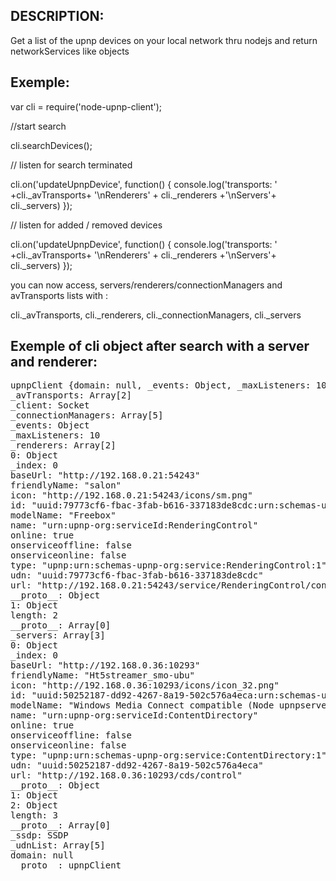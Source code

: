DESCRIPTION:
------------

Get a list of the upnp devices on your local network thru nodejs and return networkServices like objects


Exemple:
--------

var cli = require('node-upnp-client');

//start search

cli.searchDevices();

// listen for search terminated

cli.on('updateUpnpDevice', function() {
	console.log('transports: ' +cli._avTransports+ '\nRenderers' + cli._renderers +'\nServers'+ cli._servers)
});

// listen for added / removed devices

cli.on('updateUpnpDevice', function() {
	console.log('transports: ' +cli._avTransports+ '\nRenderers' + cli._renderers +'\nServers'+ cli._servers)
});


you can now access, servers/renderers/connectionManagers and avTransports lists with :

cli._avTransports, 
cli._renderers, 
cli._connectionManagers, 
cli._servers



Exemple of cli object after search with a server and renderer:
--------------------------------------------------------------
<pre>
upnpClient {domain: null, _events: Object, _maxListeners: 10, _client: Socket, _ssdp: SSDP…}
_avTransports: Array[2]
_client: Socket
_connectionManagers: Array[5]
_events: Object
_maxListeners: 10
_renderers: Array[2]
0: Object
_index: 0
baseUrl: "http://192.168.0.21:54243"
friendlyName: "salon"
icon: "http://192.168.0.21:54243/icons/sm.png"
id: "uuid:79773cf6-fbac-3fab-b616-337183de8cdc:urn:schemas-upnp-org:service:RenderingControl:1urn:upnp-org:serviceId:RenderingControl"
modelName: "Freebox"
name: "urn:upnp-org:serviceId:RenderingControl"
online: true
onserviceoffline: false
onserviceonline: false
type: "upnp:urn:schemas-upnp-org:service:RenderingControl:1"
udn: "uuid:79773cf6-fbac-3fab-b616-337183de8cdc"
url: "http://192.168.0.21:54243/service/RenderingControl/control"
__proto__: Object
1: Object
length: 2
__proto__: Array[0]
_servers: Array[3]
0: Object
_index: 0
baseUrl: "http://192.168.0.36:10293"
friendlyName: "Ht5streamer_smo-ubu"
icon: "http://192.168.0.36:10293/icons/icon_32.png"
id: "uuid:50252187-dd92-4267-8a19-502c576a4eca:urn:schemas-upnp-org:service:ContentDirectory:1urn:upnp-org:serviceId:ContentDirectory"
modelName: "Windows Media Connect compatible (Node upnpserver)"
name: "urn:upnp-org:serviceId:ContentDirectory"
online: true
onserviceoffline: false
onserviceonline: false
type: "upnp:urn:schemas-upnp-org:service:ContentDirectory:1"
udn: "uuid:50252187-dd92-4267-8a19-502c576a4eca"
url: "http://192.168.0.36:10293/cds/control"
__proto__: Object
1: Object
2: Object
length: 3
__proto__: Array[0]
_ssdp: SSDP
_udnList: Array[5]
domain: null
__proto__: upnpClient
</pre>

